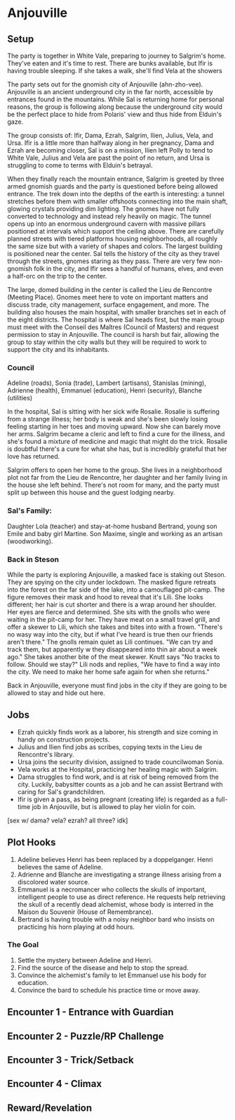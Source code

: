 # Anjouville

## Setup
The party is together in White Vale, preparing to journey to Salgrim's home. They've eaten and it's time to rest. There are bunks available, but Ifir is having trouble sleeping. If she takes a walk, she'll find Vela at the showers

The party sets out for the gnomish city of Anjouville (ahn-zho-vee). Anjouville is an ancient underground city in the far north, accessible by entrances found in the mountains. While Sal is returning home for personal reasons, the group is following along because the underground city would be the perfect place to hide from Polaris' view and thus hide from Elduin's gaze.

The group consists of: Ifir, Dama, Ezrah, Salgrim, Ilien, Julius, Vela, and Ursa. Ifir is a little more than halfway along in her pregnancy, Dama and Ezrah are becoming closer, Sal is on a mission, Ilien left Polly to tend to White Vale, Julius and Vela are past the point of no return, and Ursa is struggling to come to terms with Elduin's betrayal.

When they finally reach the mountain entrance, Salgrim is greeted by three armed gnomish guards and the party is questioned before being allowed entrance. The trek down into the depths of the earth is interesting: a tunnel stretches before them with smaller offshoots connecting into the main shaft, glowing crystals providing dim lighting. The gnomes have not fully converted to technology and instead rely heavily on magic. The tunnel opens up into an enormous underground cavern with massive pillars positioned at intervals which support the ceiling above. There are carefully planned streets with tiered platforms housing neighborhoods, all roughly the same size but with a variety of shapes and colors. The largest building is positioned near the center. Sal tells the history of the city as they travel through the streets, gnomes staring as they pass. There are very few non-gnomish folk in the city, and Ifir sees a handful of humans, elves, and even a half-orc on the trip to the center.

The large, domed building in the center is called the Lieu de Rencontre (Meeting Place). Gnomes meet here to vote on important matters and discuss trade, city management, surface engagement, and more. The building also houses the main hospital, with smaller branches set in each of the eight districts. The hospital is where Sal heads first, but the main group must meet with the Conseil des Maîtres (Council of Masters) and request permission to stay in Anjouville. The council is harsh but fair, allowing the group to stay within the city walls but they will be required to work to support the city and its inhabitants.

### Council
Adeline (roads), Sonia (trade), Lambert (artisans), Stanislas (mining),
Adrienne (health), Emmanuel (education), Henri (security), Blanche (utilities)

In the hospital, Sal is sitting with her sick wife Rosalie. Rosalie is suffering from a strange illness; her body is weak and she's been slowly losing feeling starting in her toes and moving upward. Now she can barely move her arms. Salgrim became a cleric and left to find a cure for the illness, and she's found a mixture of medicine and magic that might do the trick. Rosalie is doubtful there's a cure for what she has, but is incredibly grateful that her love has returned.

Salgrim offers to open her home to the group. She lives in a neighborhood plot not far from the Lieu de Rencontre, her daughter and her family living in the house she left behind. There's not room for many, and the party must split up between this house and the guest lodging nearby.

### Sal's Family:
Daughter Lola (teacher) and stay-at-home husband Bertrand, young son Emile and baby girl Martine.
Son Maxime, single and working as an artisan (woodworking).

### Back in Steson
While the party is exploring Anjouville, a masked face is staking out Steson. They are spying on the city under lockdown. The masked figure retreats into the forest on the far side of the lake, into a camouflaged pit-camp. The figure removes their mask and hood to reveal that it's Lili. She looks different; her hair is cut shorter and there is a wrap around her shoulder. Her eyes are fierce and determined. She sits with the gnolls who were waiting in the pit-camp for her. They have meat on a small travel grill, and offer a skewer to Lili, which she takes and bites into with a frown. "There's no wasy way into the city, but if what I've heard is true then our friends aren't there." The gnolls remain quiet as Lili continues. "We can try and track them, but apparently w they disappeared into thin air about a week ago." She takes another bite of the meat skewer. Knutt says "No tracks to follow. Should we stay?" Lili nods and replies, "We have to find a way into the city. We need to make her home safe again for when she returns."

Back in Anjouville, everyone must find jobs in the city if they are going to be allowed to stay and hide out here.

## Jobs
- Ezrah quickly finds work as a laborer, his strength and size coming in handy on construction projects.
- Julius and Ilien find jobs as scribes, copying texts in the Lieu de Rencontre's library.
- Ursa joins the security division, assigned to trade councilwoman Sonia.
- Vela works at the Hospital, practicing her healing magic with Salgrim.
- Dama struggles to find work, and is at risk of being removed from the city. Luckily, babysitter counts as a job and he can assist Bertrand with caring for Sal's grandchildren.
- Ifir is given a pass, as being pregnant (creating life) is regarded as a full-time job in Anjouville, but is allowed to play her violin for coin.

[sex w/ dama? vela? ezrah? all three? idk]

## Plot Hooks
1. Adeline believes Henri has been replaced by a doppelganger. Henri believes the same of Adeline.
2. Adrienne and Blanche are investigating a strange illness arising from a discolored water source.
3. Emmanuel is a necromancer who collects the skulls of important, intelligent people to use as direct reference. He requests help retrieving the skull of a recently dead alchemist, whose body is interred in the Maison du Souvenir (House of Remembrance).
4. Bertrand is having trouble with a noisy neighbor bard who insists on practicing his horn playing at odd hours.

### The Goal
1. Settle the mystery between Adeline and Henri.
2. Find the source of the disease and help to stop the spread.
3. Convince the alchemist's family to let Emmanuel use his body for education.
4. Convince the bard to schedule his practice time or move away.

## Encounter 1 - Entrance with Guardian


## Encounter 2 - Puzzle/RP Challenge


## Encounter 3 - Trick/Setback


## Encounter 4 - Climax


## Reward/Revelation

